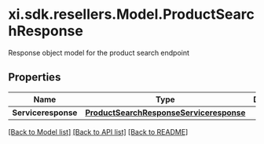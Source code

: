# xi.sdk.resellers.Model.ProductSearchResponse
Response object model for the product search endpoint

## Properties

Name | Type | Description | Notes
------------ | ------------- | ------------- | -------------
**Serviceresponse** | [**ProductSearchResponseServiceresponse**](ProductSearchResponseServiceresponse.md) |  | [optional] 

[[Back to Model list]](../README.md#documentation-for-models) [[Back to API list]](../README.md#documentation-for-api-endpoints) [[Back to README]](../README.md)

